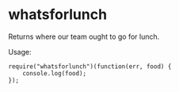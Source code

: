 # whatsforlunch

Returns where our team ought to go for lunch.

Usage: 
```
require("whatsforlunch")(function(err, food) {
	console.log(food);
});
```
